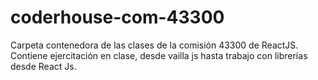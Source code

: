 # coderhouse-com-43300

Carpeta contenedora de las clases de la comisión 43300 de ReactJS. 
Contiene ejercitación en clase, desde vailla js hasta trabajo con librerías desde React Js. 
